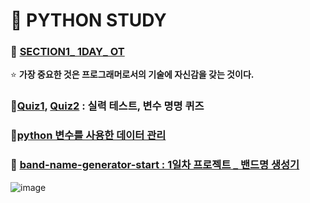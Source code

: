 # 🧐 PYTHON STUDY 

### 📂 [SECTION1_ 1DAY_ OT](https://github.com/oiosu/100days-of-python-part_1/blob/main/section1/section1_1day.md) 
⭐ **가장 중요한 것은 프로그래머로서의 기술에 자신감을 갖는 것이다.**


### 📂[Quiz1](https://github.com/oiosu/100days-of-python-part_1/blob/main/section1/Quize1.md), [Quiz2](https://github.com/oiosu/100days-of-python-part_1/blob/main/section1/Quize2.md) : 실력 테스트,  변수 명명 퀴즈

### 📂[python 변수를 사용한 데이터 관리](https://github.com/oiosu/100days-of-python-part_1/blob/main/section1/%ED%8C%8C%EC%9D%B4%EC%8D%AC%20%EB%B3%80%EC%88%98%EB%A5%BC%20%EC%82%AC%EC%9A%A9%ED%95%9C%20%EB%8D%B0%EC%9D%B4%ED%84%B0%EA%B4%80%EB%A6%AC.md)

### 🚀 [band-name-generator-start : 1일차 프로젝트 _ 밴드명 생성기](https://github.com/oiosu/100days-of-python-part_1/blob/main/section1/Project_1.md)
![image](https://user-images.githubusercontent.com/99783474/182171956-1a36bf83-6752-42b0-9c79-003be0688b6a.png)
